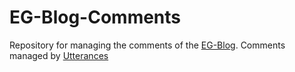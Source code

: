 # EG-Blog-Comments

Repository for managing the comments of the [EG-Blog](https://emmanuelgeorjon.com).
Comments managed by [Utterances](https://utteranc.es/)
